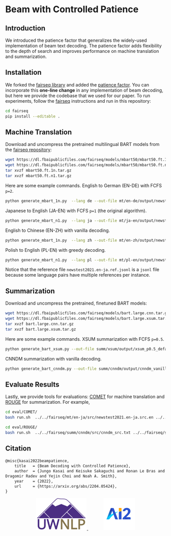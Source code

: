 # Beam with Controlled Patience

## Introduction
We introduced the patience factor that generalizes the widely-used implementation of beam text decoding.
The patience factor adds flexibility to the depth of search and improves performance on machine translation and summarization.

## Installation
We forked the [fairseq library](https://github.com/pytorch/fairseq) and added the [patience factor](https://github.com/jungokasai/beam_with_patience/blob/main/fairseq/fairseq/sequence_generator.py#L712).
You can incorporate this **one-line change** in any implementation of beam decoding, but here we provide the codebase that we used for our paper.
To run experiments, follow the [fairseq](https://github.com/pytorch/fairseq) instructions and run in this repository:
```bash
cd fairseq
pip install --editable .
```

## Machine Translation
Download and uncompress the pretrained multilingual BART models from the [fairseq repository](https://github.com/pytorch/fairseq/tree/main/examples/multilingual#mbart50-models):
```bash
wget https://dl.fbaipublicfiles.com/fairseq/models/mbart50/mbart50.ft.1n.tar.gz
wget https://dl.fbaipublicfiles.com/fairseq/models/mbart50/mbart50.ft.n1.tar.gz
tar xvzf mbart50.ft.1n.tar.gz
tar xvzf mbart50.ft.n1.tar.gz
```
Here are some example commands.
English to German (EN-DE) with FCFS `p=2`.
```bash
python generate_mbart_1n.py  --lang de --out-file mt/en-de/output/newstest2021.en-de.mbart.p2.de --in-file mt/en-de/src/newstest2021.en-de.src.en --patience-factor 2 --model-dir <model_dir>
```
Japanese to English (JA-EN) with FCFS `p=1` (the original algorithm).
```bash
python generate_mbart_n1.py  --lang ja --out-file mt/ja-en/output/newstest2021.ja-en.mbart.p1.en --in-file mt/ja-en/src/newstest2021.ja-en.src.ja --patience-factor 1 --model-dir <model_dir>
```
English to Chinese (EN-ZH) with vanilla decoding.
```bash
python generate_mbart_1n.py  --lang zh --out-file mt/en-zh/output/newstest2021.en-zh.mbart.vanilla.zh --in-file mt/en-zh/src/newstest2021.en-zh.src.en --vanilla --model-dir <model_dir>
```
Polish to English (PL-EN) with greedy decoding.
```bash
python generate_mbart_n1.py  --lang pl --out-file mt/pl-en/output/newstest2020.pl-en.mbart.greedy.en --in-file mt/pl-en/src/newstest2020.pl-en.src.pl --beam 1 --model-dir <model_dir>
```
Notice that the reference file `newstest2021.en-ja.ref.jsonl` is a `jsonl` file because some language pairs have multiple references per instance.

## Summarization
Download and uncompress the pretrained, finetuned BART models:
```bash
wget https://dl.fbaipublicfiles.com/fairseq/models/bart.large.cnn.tar.gz 
wget https://dl.fbaipublicfiles.com/fairseq/models/bart.large.xsum.tar.gz
tar xvzf bart.large.cnn.tar.gz
tar xvzf bart.large.xsum.tar.gz
```
Here are some example commands.
XSUM summarization with FCFS `p=0.5`.
```bash
python generate_bart_xsum.py --out-file summ/xsum/output/xsum_p0.5_default.txt --in-file summ/xsum/src/xsum_src.txt --patience-factor 0.5 --model-dir <model_dir>
```
CNNDM summarization with vanilla decoding.
```bash
python generate_bart_cnndm.py --out-file summ/cnndm/output/cnndm_vanilla_default.txt --in-file summ/cnndm/src/cnndm_src.txt --vanilla --model-dir <model_dir>
```

## Evaluate Results
Lastly, we provide tools for evaluations: [COMET](https://aclanthology.org/2020.wmt-1.101/) for machine translation and [ROUGE](https://aclanthology.org/W04-1013/) for summarization.
For example,
```bash
cd eval/COMET/
bash run.sh  ../../fairseq/mt/en-ja/src/newstest2021.en-ja.src.en ../../fairseq/mt/en-ja/output/newstest2021.en-ja.mbart.p2.ja ../../fairseq/mt/en-ja/tgt/newstest2021.en-ja.ref.jsonl ../../fairseq/mt/en-ja/output/newstest2021.en-ja.mbart.p2.ja.comet
```
```bash
cd eval/ROUGE/
bash run.sh  ../../fairseq/summ/cnndm/src/cnndm_src.txt ../../fairseq/summ/cnndm/output/cnndm_p0.5_default.txt  ../../fairseq/summ/cnndm/tgt/cnndm_refs.jsonl  ../../fairseq/summ/cnndm/output/cnndm_p0.5_default.rouge3 rouge3 
```

## Citation
```
@misc{kasai2022beampatience,
    title   = {Beam Decoding with Controlled Patience},
    author  = {Jungo Kasai and Keisuke Sakaguchi and Ronan Le Bras and Dragomir Radev and Yejin Choi and Noah A. Smith},
    year    = {2022},
    url     = {https://arxiv.org/abs/2204.05424}, 
}
```
<p align="center">
<a href="https://www.cs.washington.edu/research/nlp">
<img src="https://github.com/jungokasai/THumB/blob/master/figs/uwnlp_logo.png" height="100" alt="UWNLP Logo">
</a>
&nbsp;&nbsp;&nbsp;&nbsp;&nbsp;&nbsp;&nbsp;&nbsp;&nbsp;&nbsp;&nbsp;
<a href="https://allenai.org/">
<img src="https://github.com/jungokasai/THumB/blob/master/figs/ai2_logo.png" height="100" alt="AI2 Logo" style="padding-right:160">
</a>
</p>
